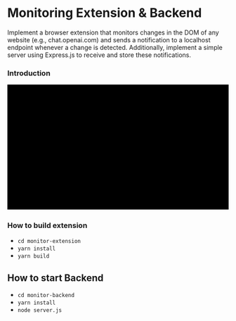 # Monitoring Extension & Backend
Implement a browser extension that monitors changes in the DOM of any website (e.g., chat.openai.com) and sends a notification to a localhost endpoint whenever a change is detected. Additionally, implement a simple server using Express.js to receive and store these notifications.


### Introduction
![Intro Video](video/intro.gif)


### How to build extension
+ `cd monitor-extension`
+ `yarn install`
+ `yarn build`


## How to start Backend
+ `cd monitor-backend`
+ `yarn install`
+ `node server.js`

